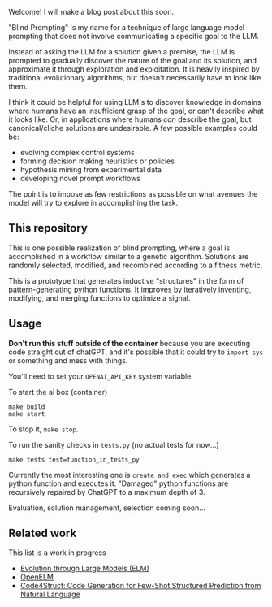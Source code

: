 Welcome! I will make a blog post about this soon.

"Blind Prompting" is my name for a technique of large language model prompting that does not involve communicating a specific goal to the LLM.

Instead of asking the LLM for a solution given a premise, the LLM is prompted to gradually discover the nature of the goal and its solution, and approximate it through exploration and exploitation. It is heavily inspired by traditional evolutionary algorithms, but doesn't necessarily have to look like them. 

I think it could be helpful for using LLM's to discover knowledge in domains where humans have an insufficient grasp of the goal, or can't describe what it looks like. Or, in applications where humans *can* describe the goal, but canonical/cliche solutions are undesirable. A few possible examples could be:
- evolving complex control systems
- forming decision making heuristics or policies
- hypothesis mining from experimental data
- developing novel prompt workflows

The point is to impose as few restrictions as possible on what avenues the model will try to explore in accomplishing the task.

## This repository
This is one possible realization of blind prompting, where a goal is accomplished in a workflow similar to a genetic algorithm. Solutions are randomly selected, modified, and recombined according to a fitness metric.

This is a prototype that generates inductive "structures" in the form of pattern-generating python functions. It improves by iteratively inventing, modifying, and merging functions to optimize a signal.

## Usage
**Don't run this stuff outside of the container** because you are executing code straight out of chatGPT, and it's possible that it could try to `import sys` or something and mess with things.

You'll need to set your `OPENAI_API_KEY` system variable.

To start the ai box (container)
```
make build
make start
```

To stop it, `make stop`. 

To run the sanity checks in `tests.py` (no actual tests for now...) 
```
make tests test=function_in_tests_py
```

Currently the most interesting one is `create_and_exec` which generates a python function and executes it. "Damaged" python functions are recursively repaired by ChatGPT to a maximum depth of 3.

Evaluation, solution management, selection coming soon...

## Related work
This list is a work in progress
- [Evolution through Large Models (ELM)](https://arxiv.org/abs/2206.08896)
- [OpenELM](https://carper.ai/openelm-release/)
- [Code4Struct: Code Generation for Few-Shot Structured Prediction from Natural Language](https://arxiv.org/abs/2210.12810)



